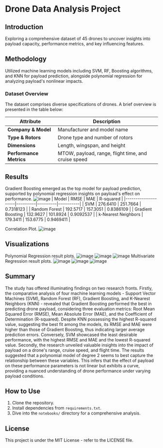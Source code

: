 # Drone Data Analysis Project

## Introduction
Exploring a comprehensive dataset of 45 drones to uncover insights into payload capacity, performance metrics, and key influencing features.

## Methodology
Utilized machine learning models including SVM, RF, Boosting algorithms, and KNN for payload prediction, alongside polynomial regression for analyzing payload's nonlinear impacts.

### Dataset Overview
The dataset comprises diverse specifications of drones. A brief overview is presented in the table below:

| Attribute              | Description                                   |
|------------------------|-----------------------------------------------|
| **Company & Model**    | Manufacturer and model name                   |
| **Type & Rotors**      | Drone type and number of rotors               |
| **Dimensions**         | Length, wingspan, and height                  |
| **Performance Metrics**| MTOW, payload, range, flight time, and cruise speed |


## Results
Gradient Boosting emerged as the top model for payload prediction, supported by polynomial regression insights on payload's effect on performance.
![image](https://github.com/TaranehAskarzadeh/Drone-Fleet-Analytics-A-Machine-Learning-Approach-to-Enhancing-Aerial-Performance/assets/65934906/c086361b-ef5e-416a-9a59-39a19d91292b)
| Model               | RMSE     | MAE      | R-squared |
|---------------------|----------|----------|-----------|
| SVM                 | 276.6410 | 251.7664 | 0.7318123 |
| Random Forest       | 192.5717 | 157.3051 | 0.8386109 |
| Gradient Boosting   | 132.9627 | 101.8924 | 0.9092537 |
| k-Nearest Neighbors | 179.3411 | 153.6775 | 0.9469411 |

Correlation Plot.
![image](https://github.com/TaranehAskarzadeh/Drone-Fleet-Analytics-A-Machine-Learning-Approach-to-Enhancing-Aerial-Performance/assets/65934906/7cfa290c-1ece-49e5-8bca-eaa0af919cd1)
## Visualizations
Polynomial Regression result plots.
   ![image](https://github.com/TaranehAskarzadeh/Drone-Fleet-Analytics-A-Machine-Learning-Approach-to-Enhancing-Aerial-Performance/assets/65934906/c2df6ebe-1bf9-433b-843b-b45243582beb)
![image](https://github.com/TaranehAskarzadeh/Drone-Fleet-Analytics-A-Machine-Learning-Approach-to-Enhancing-Aerial-Performance/assets/65934906/5040e5d7-a631-4a4c-a43b-57c86b7e79d9)
![image](https://github.com/TaranehAskarzadeh/Drone-Fleet-Analytics-A-Machine-Learning-Approach-to-Enhancing-Aerial-Performance/assets/65934906/ed0ee545-3158-4105-9739-d4c00cd5921f)
Multivariate Regression result plots.
![image](https://github.com/TaranehAskarzadeh/Drone-Fleet-Analytics-A-Machine-Learning-Approach-to-Enhancing-Aerial-Performance/assets/65934906/f4e2ca32-23d0-4c3b-afae-bfc3643480b5)
![image](https://github.com/TaranehAskarzadeh/Drone-Fleet-Analytics-A-Machine-Learning-Approach-to-Enhancing-Aerial-Performance/assets/65934906/53b3f9fe-a638-4017-9e9a-690081fc4a86)
![image](https://github.com/TaranehAskarzadeh/Drone-Fleet-Analytics-A-Machine-Learning-Approach-to-Enhancing-Aerial-Performance/assets/65934906/00aa028e-9cab-40fc-81d6-ff5114100aab)



## Summary
The study has offered illuminating findings on two research fronts. Firstly, the comparative analysis of four machine learning models - Support Vector Machines (SVM), Random Forest (RF), Gradient Boosting, and K-Nearest Neighbors (KNN) - revealed that Gradient Boosting performed the best in predicting drone payload, considering three evaluation metrics: Root Mean Squared Error (RMSE), Mean Absolute Error (MAE), and the Coefficient of Determination (R-squared). Despite KNN possessing the highest R-squared value, suggesting the best fit among the models, its RMSE and MAE were higher than those of Gradient Boosting, thus indicating larger average prediction errors. Conversely, SVM showcased the least desirable performance, with the highest RMSE and MAE and the lowest R-squared value.
Secondly, the research unveiled valuable insights into the impact of payload on a drone's range, cruise speed, and flight time. The results suggested that a polynomial model of degree 2 seems to best capture the relationship between these variables. This infers that the effect of payload on these performance parameters is not linear but exhibits a curve, providing a nuanced understanding of drone performance under varying payload conditions. 


## How to Use
1. Clone the repository.
2. Install dependencies from `requirements.txt`.
3. Dive into the `notebooks/` directory for a comprehensive analysis.

## License
This project is under the MIT License - refer to the LICENSE file.

